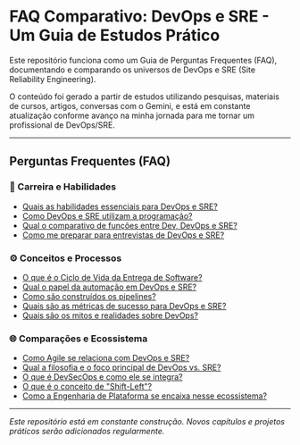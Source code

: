 # FAQ Comparativo: DevOps e SRE - Um Guia de Estudos Prático

Este repositório funciona como um Guia de Perguntas Frequentes (FAQ), documentando e comparando os universos de DevOps e SRE (Site Reliability Engineering).

O conteúdo foi gerado a partir de estudos utilizando pesquisas, materiais de cursos, artigos, conversas com o Gemini, e está em constante atualização conforme avanço na minha jornada para me tornar um profissional de DevOps/SRE.

---

## Perguntas Frequentes (FAQ)

### 🚀 Carreira e Habilidades

* [Quais as habilidades essenciais para DevOps e SRE?](./01-Habilidades-Essenciais.md)
* [Como DevOps e SRE utilizam a programação?](./02-O-Papel-da-Programacao.md)
* [Qual o comparativo de funções entre Dev, DevOps e SRE?](./03-Comparativo-com-Desenvolvedores.md)
* [Como me preparar para entrevistas de DevOps e SRE?](./04-Preparacao-para-Entrevistas.md)

### ⚙️ Conceitos e Processos

* [O que é o Ciclo de Vida da Entrega de Software?](./05-O-Ciclo-de-Vida-da-Entrega.md)
* [Qual o papel da automação em DevOps e SRE?](./06-O-Papel-da-Automacao.md)
* [Como são construídos os pipelines?](./07-Construcao-de-Pipelines.md)
* [Quais são as métricas de sucesso para DevOps e SRE?](./08-Metricas-de-Sucesso.md)
* [Quais são os mitos e realidades sobre DevOps?](./09-Mitos-e-Realidades.md)

### 🌐 Comparações e Ecossistema

* [Como Agile se relaciona com DevOps e SRE?](./10-Relacao-com-Agile.md)
* [Qual a filosofia e o foco principal de DevOps vs. SRE?](./11-Filosofia-e-Foco-Principal.md)
* [O que é DevSecOps e como ele se integra?](./12-A-Integracao-com-Seguranca.md)
* [O que é o conceito de "Shift-Left"?](./13-O-Conceito-de-Shift-Left.md)
* [Como a Engenharia de Plataforma se encaixa nesse ecossistema?](./14-Comparativo-com-Engenharia-de-Plataforma.md)

---
*Este repositório está em constante construção. Novos capítulos e projetos práticos serão adicionados regularmente.*